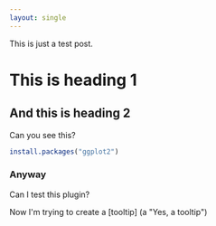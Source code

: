 ```yaml
---
layout: single
---
```


This is just a test post.

# This is heading 1

## And this is heading 2

Can you see this?

```R
install.packages("ggplot2")
```

### Anyway

Can I test this plugin?

Now I'm trying to create a [tooltip] (a "Yes, a tooltip")

